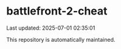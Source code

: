 # battlefront-2-cheat

Last updated: 2025-07-01 02:35:01

This repository is automatically maintained.
